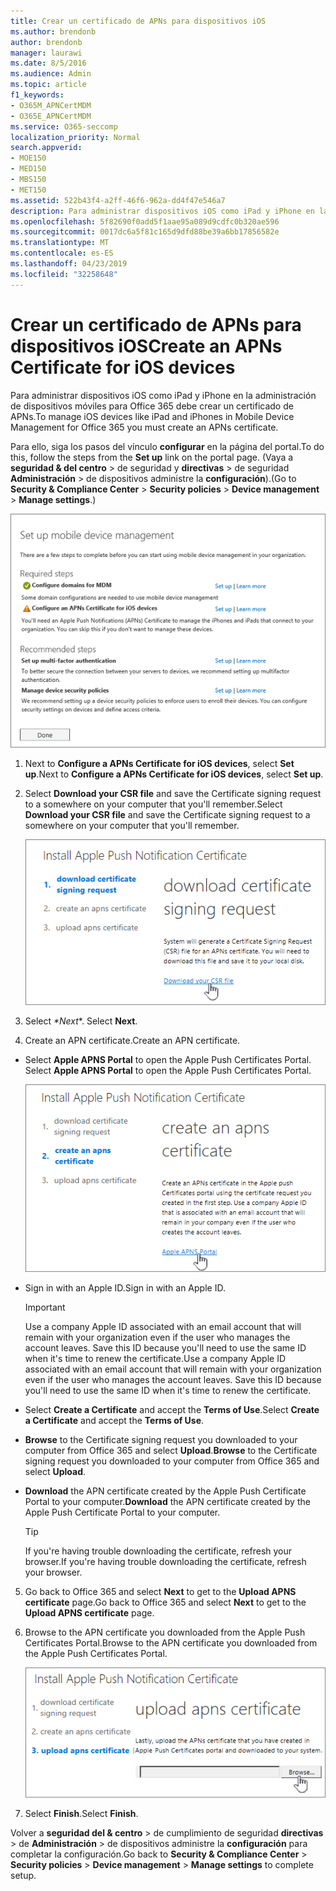 ```yaml
---
title: Crear un certificado de APNs para dispositivos iOS
ms.author: brendonb
author: brendonb
manager: laurawi
ms.date: 8/5/2016
ms.audience: Admin
ms.topic: article
f1_keywords:
- O365M_APNCertMDM
- O365E_APNCertMDM
ms.service: O365-seccomp
localization_priority: Normal
search.appverid:
- MOE150
- MED150
- MBS150
- MET150
ms.assetid: 522b43f4-a2ff-46f6-962a-dd4f47e546a7
description: Para administrar dispositivos iOS como iPad y iPhone en la administración de dispositivos móviles para Office 365, siga estos pasos para crear primero un certificado de APNs.
ms.openlocfilehash: 5f82690f0add5f1aae95a089d9cdfc0b320ae596
ms.sourcegitcommit: 0017dc6a5f81c165d9dfd88be39a6bb17856582e
ms.translationtype: MT
ms.contentlocale: es-ES
ms.lasthandoff: 04/23/2019
ms.locfileid: "32258648"
---
```

# <a name="create-an-apns-certificate-for-ios-devices"></a><span data-ttu-id="6923b-103">Crear un certificado de APNs para dispositivos iOS</span><span class="sxs-lookup"><span data-stu-id="6923b-103">Create an APNs Certificate for iOS devices</span></span>

 <span data-ttu-id="6923b-104">Para administrar dispositivos iOS como iPad y iPhone en la administración de dispositivos móviles para Office 365 debe crear un certificado de APNs.</span><span class="sxs-lookup"><span data-stu-id="6923b-104">To manage iOS devices like iPad and iPhones in Mobile Device Management for Office 365 you must create an APNs certificate.</span></span> 
  
<span data-ttu-id="6923b-105">Para ello, siga los pasos del vínculo **configurar** en la página del portal.</span><span class="sxs-lookup"><span data-stu-id="6923b-105">To do this, follow the steps from the **Set up** link on the portal page.</span></span> <span data-ttu-id="6923b-106">(Vaya a **seguridad &amp; del centro** \> de seguridad y **directivas** \> de seguridad **Administración** \> de dispositivos administre la **configuración**).</span><span class="sxs-lookup"><span data-stu-id="6923b-106">(Go to **Security &amp; Compliance Center** \> **Security policies** \> **Device management** \> **Manage settings**.)</span></span>
  
![Configurar los pasos necesarios y recomendados para la administración de dispositivos móviles](media/d71e3c76-b6b9-4549-ade6-cbfab846d908.png)
  
1. <span data-ttu-id="6923b-108">Next to **Configure a APNs Certificate for iOS devices**, select **Set up**.</span><span class="sxs-lookup"><span data-stu-id="6923b-108">Next to **Configure a APNs Certificate for iOS devices**, select **Set up**.</span></span>
    
2. <span data-ttu-id="6923b-109">Select **Download your CSR file** and save the Certificate signing request to a somewhere on your computer that you'll remember.</span><span class="sxs-lookup"><span data-stu-id="6923b-109">Select **Download your CSR file** and save the Certificate signing request to a somewhere on your computer that you'll remember.</span></span> 
    
    ![Cuadro de diálogo instalar certificado APN](media/03aa8a24-e95c-4077-9b6b-ef76a86bafd7.png)
  
3. <span data-ttu-id="6923b-111"> Select *\*Next*\*. </span><span class="sxs-lookup"><span data-stu-id="6923b-111">Select **Next**.</span></span>
    
4. <span data-ttu-id="6923b-112"> Create an APN certificate.</span><span class="sxs-lookup"><span data-stu-id="6923b-112">Create an APN certificate.</span></span>
    
  - <span data-ttu-id="6923b-113">Select **Apple APNS Portal** to open the Apple Push Certificates Portal. </span><span class="sxs-lookup"><span data-stu-id="6923b-113">Select **Apple APNS Portal** to open the Apple Push Certificates Portal.</span></span> 
    
    ![Instalar el cuadro de diálogo de certificado de notificación de APN con el portal de APNS de Apple seleccionado](media/ce19f53c-f44a-470b-baf3-9278dfda2ba5.png)
  
  - <span data-ttu-id="6923b-115">Sign in with an Apple ID.</span><span class="sxs-lookup"><span data-stu-id="6923b-115">Sign in with an Apple ID.</span></span>
    
    > [!IMPORTANT]
    > <span data-ttu-id="6923b-p102">Use a company Apple ID associated with an email account that will remain with your organization even if the user who manages the account leaves. Save this ID because you'll need to use the same ID when it's time to renew the certificate.</span><span class="sxs-lookup"><span data-stu-id="6923b-p102">Use a company Apple ID associated with an email account that will remain with your organization even if the user who manages the account leaves. Save this ID because you'll need to use the same ID when it's time to renew the certificate.</span></span> 
  
  - <span data-ttu-id="6923b-118">Select **Create a Certificate** and accept the **Terms of Use**.</span><span class="sxs-lookup"><span data-stu-id="6923b-118">Select **Create a Certificate** and accept the **Terms of Use**.</span></span>
    
  - <span data-ttu-id="6923b-119">**Browse** to the Certificate signing request you downloaded to your computer from Office 365 and select **Upload**.</span><span class="sxs-lookup"><span data-stu-id="6923b-119">**Browse** to the Certificate signing request you downloaded to your computer from Office 365 and select **Upload**.</span></span>
    
  - <span data-ttu-id="6923b-120">**Download** the APN certificate created by the Apple Push Certificate Portal to your computer.</span><span class="sxs-lookup"><span data-stu-id="6923b-120">**Download** the APN certificate created by the Apple Push Certificate Portal to your computer.</span></span> 
    
    > [!TIP]
    > <span data-ttu-id="6923b-121">If you're having trouble downloading the certificate, refresh your browser.</span><span class="sxs-lookup"><span data-stu-id="6923b-121">If you're having trouble downloading the certificate, refresh your browser.</span></span> 
  
5. <span data-ttu-id="6923b-122">Go back to Office 365 and select **Next** to get to the **Upload APNS certificate** page.</span><span class="sxs-lookup"><span data-stu-id="6923b-122">Go back to Office 365 and select **Next** to get to the **Upload APNS certificate** page.</span></span> 
    
6. <span data-ttu-id="6923b-123"> Browse to the APN certificate you downloaded from the Apple Push Certificates Portal.</span><span class="sxs-lookup"><span data-stu-id="6923b-123">Browse to the APN certificate you downloaded from the Apple Push Certificates Portal.</span></span>
    
    ![Haga clic en el botón Examinar para seleccionar el certificado de APNS que ha descargado de Apple.](media/afe2849d-af23-4c55-9009-d8f25edaf6c0.png)
  
7. <span data-ttu-id="6923b-125">Select **Finish**.</span><span class="sxs-lookup"><span data-stu-id="6923b-125">Select **Finish**.</span></span>
    
<span data-ttu-id="6923b-126">Volver a **seguridad del &amp; centro** \> de cumplimiento de seguridad **directivas** \> de **Administración** \> de dispositivos administre la **configuración** para completar la configuración.</span><span class="sxs-lookup"><span data-stu-id="6923b-126">Go back to **Security &amp; Compliance Center** \> **Security policies** \> **Device management** \> **Manage settings** to complete setup.</span></span> 
  

